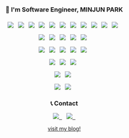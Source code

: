<!-- ![header](header.png) -->
<h3 align="center"> 👋 I'm Software Engineer, MINJUN PARK</h3>
<h3 align='center'> </h3>
<!-- <p align ="center">Software Engineer</p> -->


<p align="center">
  <img src="https://img.shields.io/badge/javascript-%23323330.svg?style=plastic&logo=javascript&logoColor=%23F7DF1E"/>&nbsp;&nbsp;
  <img src="https://img.shields.io/badge/node.js-6DA55F?style=plastic&logo=node.js&logoColor=white"/>&nbsp;&nbsp;
  <img src="https://img.shields.io/badge/express.js-%23404d59.svg?style=plastic&logo=express&logoColor=%2361DAFB"/>&nbsp;&nbsp;
  <img src="https://img.shields.io/badge/ruby-%23CC342D.svg?style=plastic&logo=ruby&logoColor=white"/>&nbsp;&nbsp;
  <img src="https://img.shields.io/badge/rails-%23CC0000.svg?style=plastic&logo=ruby-on-rails&logoColor=white"/>&nbsp;&nbsp;
  <img src="https://img.shields.io/badge/dart-%230175C2.svg?style=plastic&logo=dart&logoColor=white"/>&nbsp;&nbsp;
  <img src="https://img.shields.io/badge/Flutter-%2302569B.svg?style=plastic&logo=Flutter&logoColor=white"/>&nbsp;&nbsp;
  <img src="https://img.shields.io/badge/python-3670A0?style=plastic&logo=python&logoColor=ffdd54"/>&nbsp;&nbsp;
   <img src="https://img.shields.io/badge/numpy-%23013243.svg?style=plastic&logo=numpy&logoColor=white"/>&nbsp;&nbsp;
  <img src="https://img.shields.io/badge/c-%2300599C.svg?style=plastic&logo=c&logoColor=white"/>&nbsp;&nbsp;
  <img src="https://img.shields.io/badge/c++-%2300599C.svg?style=plastic&logo=c%2B%2B&logoColor=white"/>&nbsp;&nbsp;
</p>
<p align="center">
  <img src="https://img.shields.io/badge/Red%20Hat-EE0000?style=plastic&logo=redhat&logoColor=white"/>&nbsp;&nbsp;
  <img src="https://img.shields.io/badge/Arch%20Linux-1793D1?logo=arch-linux&logoColor=fff&style=plastic"/>&nbsp;&nbsp;
  <img src="https://img.shields.io/badge/Android-3DDC84?style=plastic&logo=android&logoColor=white"/>&nbsp;&nbsp;
  <img src="https://img.shields.io/badge/VIM-%2311AB00.svg?style=plastic&logo=vim&logoColor=white"/>&nbsp;&nbsp;
  <img src="https://img.shields.io/badge/shell_script-%23121011.svg?style=plastic&logo=gnu-bash&logoColor=white"/>&nbsp;&nbsp;
</p>
<p align="center">
  <img src="https://img.shields.io/badge/git-%23F05033.svg?style=plastic&logo=git&logoColor=white"/>&nbsp;&nbsp;
  <img src="https://img.shields.io/badge/gitlab-%23181717.svg?style=plastic&logo=gitlab&logoColor=white"/>&nbsp;&nbsp;
  <img src="https://img.shields.io/badge/apache-%23D42029.svg?style=plastic&logo=apache&logoColor=white"/>&nbsp;&nbsp;
  <img src="https://img.shields.io/badge/AWS-%23FF9900.svg?style=plastic&logo=amazon-aws&logoColor=white"/>&nbsp;&nbsp;
  <img src="https://img.shields.io/badge/Cloudflare-F38020?style=plastic&logo=Cloudflare&logoColor=white"/>&nbsp;&nbsp;
</p>
<p align="center">
  <img src="https://img.shields.io/badge/NPM-%23000000.svg?style=plastic&logo=npm&logoColor=white"/>&nbsp;&nbsp;
  <img src="https://img.shields.io/badge/vuejs-%2335495e.svg?style=plastic&logo=vuedotjs&logoColor=%234FC08D"/>&nbsp;&nbsp;
  <img src="https://img.shields.io/badge/-mocha-%238D6748?style=plastic&logo=mocha&logoColor=white"/>&nbsp;&nbsp;
</p>
<p align="center">
  <img src="https://img.shields.io/badge/opencv-%23white.svg?style=plastic&logo=opencv&logoColor=white"/>&nbsp;&nbsp;
  <img src="https://img.shields.io/badge/threejs-black?style=plastic&logo=three.js&logoColor=white"/>&nbsp;&nbsp;
</p>
<p align="center">
  <img src="https://img.shields.io/badge/MongoDB-%234ea94b.svg?style=plastic&logo=mongodb&logoColor=white"/>&nbsp;&nbsp;
  <img src="https://img.shields.io/badge/sqlite-%2307405e.svg?style=plastic&logo=sqlite&logoColor=white"/>&nbsp;&nbsp;
</p>

<h3 align ="center">📞 Contact</h3>
<p align="center">
  <a href="mailto:bluebluerize900@gmail.com"><img src="https://img.shields.io/badge/Gmail-D14836?style=plastic&logo=gmail&logoColor=white"/>&nbsp;&nbsp;</a>&nbsp;&nbsp;
  <a href="https://www.linkedin.com/in/minjun-park-536ba2213/"><img src="https://img.shields.io/badge/linkedin-%230077B5.svg?style=plastic&logo=linkedin&logoColor=white"/>&nbsp;&nbsp;</a><br>
</p>
<p align ="center"><a href="https://0archlinux0.github.io/" style="text-color: white;">visit my blog!</a></p>
